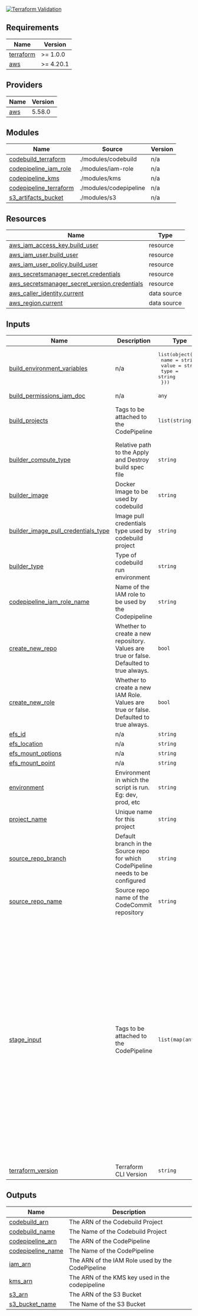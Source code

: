 
[![Terraform Validation](https://github.com/HappyPathway/terraform-plugin-cache/actions/workflows/terraform.yaml/badge.svg)](https://github.com/HappyPathway/terraform-plugin-cache/actions/workflows/terraform.yaml)

<!-- BEGIN_TF_DOCS -->
## Requirements

| Name | Version |
|------|---------|
| <a name="requirement_terraform"></a> [terraform](#requirement\_terraform) | >= 1.0.0 |
| <a name="requirement_aws"></a> [aws](#requirement\_aws) | >= 4.20.1 |

## Providers

| Name | Version |
|------|---------|
| <a name="provider_aws"></a> [aws](#provider\_aws) | 5.58.0 |

## Modules

| Name | Source | Version |
|------|--------|---------|
| <a name="module_codebuild_terraform"></a> [codebuild\_terraform](#module\_codebuild\_terraform) | ./modules/codebuild | n/a |
| <a name="module_codepipeline_iam_role"></a> [codepipeline\_iam\_role](#module\_codepipeline\_iam\_role) | ./modules/iam-role | n/a |
| <a name="module_codepipeline_kms"></a> [codepipeline\_kms](#module\_codepipeline\_kms) | ./modules/kms | n/a |
| <a name="module_codepipeline_terraform"></a> [codepipeline\_terraform](#module\_codepipeline\_terraform) | ./modules/codepipeline | n/a |
| <a name="module_s3_artifacts_bucket"></a> [s3\_artifacts\_bucket](#module\_s3\_artifacts\_bucket) | ./modules/s3 | n/a |

## Resources

| Name | Type |
|------|------|
| [aws_iam_access_key.build_user](https://registry.terraform.io/providers/hashicorp/aws/latest/docs/resources/iam_access_key) | resource |
| [aws_iam_user.build_user](https://registry.terraform.io/providers/hashicorp/aws/latest/docs/resources/iam_user) | resource |
| [aws_iam_user_policy.build_user](https://registry.terraform.io/providers/hashicorp/aws/latest/docs/resources/iam_user_policy) | resource |
| [aws_secretsmanager_secret.credentials](https://registry.terraform.io/providers/hashicorp/aws/latest/docs/resources/secretsmanager_secret) | resource |
| [aws_secretsmanager_secret_version.credentials](https://registry.terraform.io/providers/hashicorp/aws/latest/docs/resources/secretsmanager_secret_version) | resource |
| [aws_caller_identity.current](https://registry.terraform.io/providers/hashicorp/aws/latest/docs/data-sources/caller_identity) | data source |
| [aws_region.current](https://registry.terraform.io/providers/hashicorp/aws/latest/docs/data-sources/region) | data source |

## Inputs

| Name | Description | Type | Default | Required |
|------|-------------|------|---------|:--------:|
| <a name="input_build_environment_variables"></a> [build\_environment\_variables](#input\_build\_environment\_variables) | n/a | <pre>list(object({<br>    name  = string<br>    value = string<br>    type  = string<br>  }))</pre> | `[]` | no |
| <a name="input_build_permissions_iam_doc"></a> [build\_permissions\_iam\_doc](#input\_build\_permissions\_iam\_doc) | n/a | `any` | n/a | yes |
| <a name="input_build_projects"></a> [build\_projects](#input\_build\_projects) | Tags to be attached to the CodePipeline | `list(string)` | <pre>[<br>  "validate",<br>  "plan",<br>  "apply"<br>]</pre> | no |
| <a name="input_builder_compute_type"></a> [builder\_compute\_type](#input\_builder\_compute\_type) | Relative path to the Apply and Destroy build spec file | `string` | `"BUILD_GENERAL1_SMALL"` | no |
| <a name="input_builder_image"></a> [builder\_image](#input\_builder\_image) | Docker Image to be used by codebuild | `string` | `"aws/codebuild/amazonlinux2-x86_64-standard:3.0"` | no |
| <a name="input_builder_image_pull_credentials_type"></a> [builder\_image\_pull\_credentials\_type](#input\_builder\_image\_pull\_credentials\_type) | Image pull credentials type used by codebuild project | `string` | `"CODEBUILD"` | no |
| <a name="input_builder_type"></a> [builder\_type](#input\_builder\_type) | Type of codebuild run environment | `string` | `"LINUX_CONTAINER"` | no |
| <a name="input_codepipeline_iam_role_name"></a> [codepipeline\_iam\_role\_name](#input\_codepipeline\_iam\_role\_name) | Name of the IAM role to be used by the Codepipeline | `string` | `"codepipeline-role"` | no |
| <a name="input_create_new_repo"></a> [create\_new\_repo](#input\_create\_new\_repo) | Whether to create a new repository. Values are true or false. Defaulted to true always. | `bool` | `true` | no |
| <a name="input_create_new_role"></a> [create\_new\_role](#input\_create\_new\_role) | Whether to create a new IAM Role. Values are true or false. Defaulted to true always. | `bool` | `true` | no |
| <a name="input_efs_id"></a> [efs\_id](#input\_efs\_id) | n/a | `string` | n/a | yes |
| <a name="input_efs_location"></a> [efs\_location](#input\_efs\_location) | n/a | `string` | n/a | yes |
| <a name="input_efs_mount_options"></a> [efs\_mount\_options](#input\_efs\_mount\_options) | n/a | `string` | n/a | yes |
| <a name="input_efs_mount_point"></a> [efs\_mount\_point](#input\_efs\_mount\_point) | n/a | `string` | n/a | yes |
| <a name="input_environment"></a> [environment](#input\_environment) | Environment in which the script is run. Eg: dev, prod, etc | `string` | n/a | yes |
| <a name="input_project_name"></a> [project\_name](#input\_project\_name) | Unique name for this project | `string` | n/a | yes |
| <a name="input_source_repo_branch"></a> [source\_repo\_branch](#input\_source\_repo\_branch) | Default branch in the Source repo for which CodePipeline needs to be configured | `string` | n/a | yes |
| <a name="input_source_repo_name"></a> [source\_repo\_name](#input\_source\_repo\_name) | Source repo name of the CodeCommit repository | `string` | n/a | yes |
| <a name="input_stage_input"></a> [stage\_input](#input\_stage\_input) | Tags to be attached to the CodePipeline | `list(map(any))` | <pre>[<br>  {<br>    "category": "Test",<br>    "input_artifacts": "SourceOutput",<br>    "name": "validate",<br>    "output_artifacts": "ValidateOutput",<br>    "owner": "AWS",<br>    "provider": "CodeBuild"<br>  },<br>  {<br>    "category": "Test",<br>    "input_artifacts": "ValidateOutput",<br>    "name": "plan",<br>    "output_artifacts": "PlanOutput",<br>    "owner": "AWS",<br>    "provider": "CodeBuild"<br>  },<br>  {<br>    "category": "Approval",<br>    "name": "approval",<br>    "owner": "AWS",<br>    "provider": "Manual"<br>  },<br>  {<br>    "category": "Build",<br>    "input_artifacts": "PlanOutput",<br>    "name": "apply",<br>    "output_artifacts": "ApplyOutput",<br>    "owner": "AWS",<br>    "provider": "CodeBuild"<br>  }<br>]</pre> | no |
| <a name="input_terraform_version"></a> [terraform\_version](#input\_terraform\_version) | Terraform CLI Version | `string` | `"1.7.5"` | no |

## Outputs

| Name | Description |
|------|-------------|
| <a name="output_codebuild_arn"></a> [codebuild\_arn](#output\_codebuild\_arn) | The ARN of the Codebuild Project |
| <a name="output_codebuild_name"></a> [codebuild\_name](#output\_codebuild\_name) | The Name of the Codebuild Project |
| <a name="output_codepipeline_arn"></a> [codepipeline\_arn](#output\_codepipeline\_arn) | The ARN of the CodePipeline |
| <a name="output_codepipeline_name"></a> [codepipeline\_name](#output\_codepipeline\_name) | The Name of the CodePipeline |
| <a name="output_iam_arn"></a> [iam\_arn](#output\_iam\_arn) | The ARN of the IAM Role used by the CodePipeline |
| <a name="output_kms_arn"></a> [kms\_arn](#output\_kms\_arn) | The ARN of the KMS key used in the codepipeline |
| <a name="output_s3_arn"></a> [s3\_arn](#output\_s3\_arn) | The ARN of the S3 Bucket |
| <a name="output_s3_bucket_name"></a> [s3\_bucket\_name](#output\_s3\_bucket\_name) | The Name of the S3 Bucket |
<!-- END_TF_DOCS -->